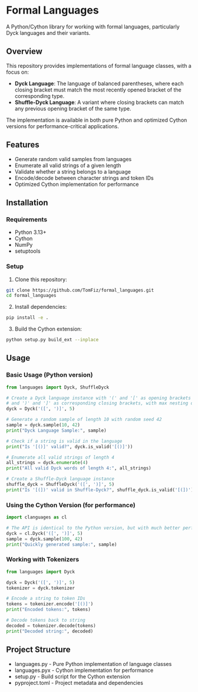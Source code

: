 # Formal Languages

A Python/Cython library for working with formal languages, particularly Dyck languages and their variants.

## Overview

This repository provides implementations of formal language classes, with a focus on:

- **Dyck Language**: The language of balanced parentheses, where each closing bracket must match the most recently opened bracket of the corresponding type.
- **Shuffle-Dyck Language**: A variant where closing brackets can match any previous opening bracket of the same type.

The implementation is available in both pure Python and optimized Cython versions for performance-critical applications.

## Features

- Generate random valid samples from languages
- Enumerate all valid strings of a given length
- Validate whether a string belongs to a language
- Encode/decode between character strings and token IDs
- Optimized Cython implementation for performance

## Installation

### Requirements

- Python 3.13+
- Cython
- NumPy
- setuptools

### Setup

1. Clone this repository:

```bash
git clone https://github.com/TomFiz/formal_languages.git
cd formal_languages
```

2. Install dependencies:

```bash
pip install -e .
```

3. Build the Cython extension:

```bash
python setup.py build_ext --inplace
```

## Usage

### Basic Usage (Python version)

```python
from languages import Dyck, ShuffleDyck

# Create a Dyck language instance with '(' and '[' as opening brackets
# and ')' and ']' as corresponding closing brackets, with max nesting depth of 5
dyck = Dyck('([', ')]', 5)

# Generate a random sample of length 10 with random seed 42
sample = dyck.sample(10, 42)
print("Dyck Language Sample:", sample)

# Check if a string is valid in the language
print("Is '[()]' valid?", dyck.is_valid('[()]'))

# Enumerate all valid strings of length 4
all_strings = dyck.enumerate(4)
print("All valid Dyck words of length 4:", all_strings)

# Create a Shuffle-Dyck language instance
shuffle_dyck = ShuffleDyck('([', ')]', 5)
print("Is '[(])' valid in Shuffle-Dyck?", shuffle_dyck.is_valid('[(])'))
```

### Using the Cython Version (for performance)

```python
import clanguages as cl

# The API is identical to the Python version, but with much better performance
dyck = cl.Dyck('([', ')]', 5)
sample = dyck.sample(100, 42)
print("Quickly generated sample:", sample)
```

### Working with Tokenizers

```python
from languages import Dyck

dyck = Dyck('([', ')]', 5)
tokenizer = dyck.tokenizer

# Encode a string to token IDs
tokens = tokenizer.encode('[()]')
print("Encoded tokens:", tokens)

# Decode tokens back to string
decoded = tokenizer.decode(tokens)
print("Decoded string:", decoded)
```

## Project Structure

- languages.py - Pure Python implementation of language classes
- languages.pyx - Cython implementation for performance
- setup.py - Build script for the Cython extension
- pyproject.toml - Project metadata and dependencies
